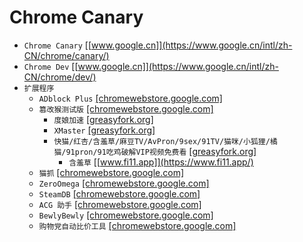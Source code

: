 # Chrome Canary
* `Chrome Canary` [[www.google.cn]](https://www.google.cn/intl/zh-CN/chrome/canary/)
* `Chrome Dev` [[www.google.cn]](https://www.google.cn/intl/zh-CN/chrome/dev/)
* `扩展程序`
    * `ADblock Plus` [[chromewebstore.google.com]](https://chromewebstore.google.com/detail/adblock-plus-%E5%85%8D%E8%B4%B9%E7%9A%84%E5%B9%BF%E5%91%8A%E6%8B%A6%E6%88%AA%E5%99%A8/cfhdojbkjhnklbpkdaibdccddilifddb)
    * `篡改猴测试版` [[chromewebstore.google.com]](https://chromewebstore.google.com/detail/%E7%AF%A1%E6%94%B9%E7%8C%B4%E6%B5%8B%E8%AF%95%E7%89%88/gcalenpjmijncebpfijmoaglllgpjagf)
        * `度娘加速` [[greasyfork.org]](https://greasyfork.org/zh-CN/scripts/512984-%E7%99%BE%E5%BA%A6%E7%BD%91%E7%9B%98svip%E8%A7%A3%E6%9E%90%E9%AB%98%E9%80%9F%E4%B8%8B%E8%BD%BD-%E5%BA%A6%E5%A8%98%E5%8A%A0%E9%80%9F)
        * `XMaster` [[greasyfork.org]](https://greasyfork.org/zh-CN/scripts/527918-xmaster-power-tools-for-x-twitter)
        * `快猫/红杏/含羞草/麻豆TV/AvPron/9sex/91TV/猫咪/小狐狸/橘猫/91pron/91吃鸡破解VIP视频免费看` [[greasyfork.org]](https://greasyfork.org/zh-CN/scripts/456496-%E5%BF%AB%E7%8C%AB-%E7%BA%A2%E6%9D%8F-%E5%90%AB%E7%BE%9E%E8%8D%89-%E9%BA%BB%E8%B1%86tv-avpron-9sex-91tv-%E7%8C%AB%E5%92%AA-%E5%B0%8F%E7%8B%90%E7%8B%B8-%E6%A9%98%E7%8C%AB-91pron-91%E5%90%83%E9%B8%A1%E7%A0%B4%E8%A7%A3vip%E8%A7%86%E9%A2%91%E5%85%8D%E8%B4%B9%E7%9C%8B)
            * `含羞草` [[www.fi11.app]](https://www.fi11.app/)
    * `猫抓` [[chromewebstore.google.com]](https://chromewebstore.google.com/detail/%E7%8C%AB%E6%8A%93/jfedfbgedapdagkghmgibemcoggfppbb)
    * `ZeroOmega` [[chromewebstore.google.com]](https://chromewebstore.google.com/detail/proxy-switchyomega-3-zero/pfnededegaaopdmhkdmcofjmoldfiped)
    * `SteamDB` [[chromewebstore.google.com]](https://chromewebstore.google.com/detail/steamdb/kdbmhfkmnlmbkgbabkdealhhbfhlmmon)
    * `ACG 助手` [[chromewebstore.google.com]](https://chromewebstore.google.com/detail/acg%E5%8A%A9%E6%89%8B-%E6%8F%90%E4%BE%9B%E8%A7%86%E9%A2%91%E4%B8%8B%E8%BD%BD%E6%B6%88%E6%81%AF%E6%8E%A8%E9%80%81/kpbnombpnpcffllnianjibmpadjolanh)
    * `BewlyBewly` [[chromewebstore.google.com]](https://chromewebstore.google.com/detail/bewlybewly/bbbiejemhfihiooipfcjmjmbfdmobobp)
    * `购物党自动比价工具` [[chromewebstore.google.com]](https://chromewebstore.google.com/detail/%E8%B4%AD%E7%89%A9%E5%85%9A%E8%87%AA%E5%8A%A8%E6%AF%94%E4%BB%B7%E5%B7%A5%E5%85%B7-ai%E7%9C%8B%E5%B7%AE%E8%AF%84%E5%92%8C%E5%95%86%E5%93%81%E5%AF%B9%E6%AF%94/jgphnjokjhjlcnnajmfjlacjnjkhleah)